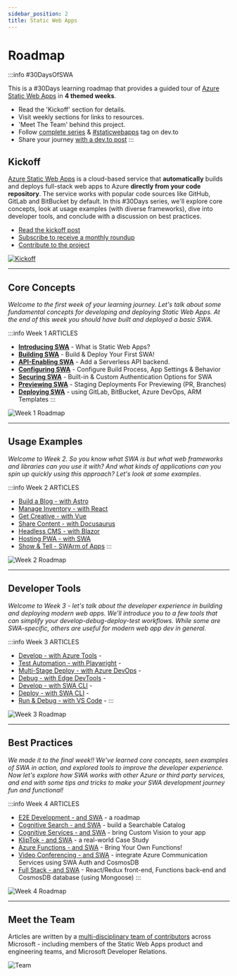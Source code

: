 ```yaml
---
sidebar_position: 2
title: Static Web Apps
---
```


# Roadmap

:::info #30DaysOfSWA

This is a #30Days learning roadmap that provides a guided tour of [Azure Static Web Apps](https://docs.microsoft.com/en-us/azure/static-web-apps/overview?WT.mc_id=30daysofswa-61155-cxall) in **4 themed weeks**. 
 * Read the 'Kickoff' section for details.
 * Visit weekly sections for links to resources. 
 * 'Meet The Team' behind this project.
 * Follow [complete series](https://dev.to/nitya/series/17901) & [#staticwebapps](https://dev.to/t/staticwebapps) tag on dev.to
 * Share your journey [with a dev.to post](https://dev.to/new/staticwebapps)
:::

## Kickoff 

[Azure Static Web Apps](https://docs.microsoft.com/en-us/azure/static-web-apps/overview?WT.mc_id=30daysofswa-61155-cxall) is a cloud-based service that **automatically** builds and deploys full-stack web apps to Azure **directly from your code repository**. The service works with popular code sources like GitHub, GitLab and BitBucket by default. In this #30Days series, we'll explore core concepts, look at usage examples (with diverse frameworks), dive into developer tools, and conclude with a discussion on best practices.

* [Read the kickoff post](https://www.azurestaticwebapps.dev/blog/kickoff)
* [Subscribe to receive a monthly roundup](https://www.azurestaticwebapps.dev/blog/rss.xml)
* [Contribute to the project](https://www.azurestaticwebapps.dev/showcase)

[![Kickoff](https://www.azurestaticwebapps.dev/assets/images/01-swa-overview-41d0e428dab8a7da10950b590d54c886.png)](https://www.azurestaticwebapps.dev/blog/kickoff)

---

## Core Concepts 

_Welcome to the first week of your learning journey. Let's talk about some fundamental concepts for developing and deploying Static Web Apps. At the end of this week you should have built and deployed a basic SWA._


:::info Week 1 ARTICLES
 * [**Introducing SWA**](blog/introducing-swa)  - What is Static Web Apps?
 * [**Building SWA**](blog/building-swa)  - Build & Deploy Your First SWA!
 * [**API-Enabling SWA**](blog/api-enabling-swa) - Add a Serverless API backend.
 * [**Configuring SWA**](blog/configuring-swa) - Configure Build Process, App Settings & Behavior
 * [**Securing SWA**](blog/securing-swa) - Built-in & Custom Authentication Options for SWA
 * [**Previewing SWA**](blog/previewing-swa) - Staging Deployments For Previewing (PR, Branches)
 * [**Deploying SWA**](blog/deploying-swa) - using GitLab, BitBucket, Azure DevOps, ARM Templates
:::

![Week 1 Roadmap](https://www.azurestaticwebapps.dev/assets/images/week1-roadmap-7f10986393cc2e96edea4819c3bf9d72.png)


---

## Usage Examples 

_Welcome to Week 2. So you know what SWA is but what web frameworks and libraries can you use it with? And what kinds of applications can you spin up quickly using this approach? Let's look at some examples_.

:::info Week 2 ARTICLES
 * [Build a Blog - with Astro](blog/build-with-astro) 
 * [Manage Inventory - with React](blog/build-with-react) 
 * [Get Creative - with Vue](blog/build-with-vuejs) 
 * [Share Content - with Docusaurus](blog/build-with-docusaurus) 
 * [Headless CMS - with Blazor](blog/build-with-blazor) 
 * [Hosting PWA - with SWA](blog/pwa-on-swa) 
 * [Show & Tell - SWArm of Apps](blog/show-and-tell) 
:::

![Week 2 Roadmap](https://www.azurestaticwebapps.dev/assets/images/week2-roadmap-aa8766edf791b4ed83fa999f74497b9b.png)

---

## Developer Tools

_Welcome to Week 3 - let's talk about the developer experience in building and deploying modern web apps. We'll introduce you to a few tools that can simplify your develop-debug-deploy-test workflows. While some are SWA-specific, others are useful for modern web app dev in general._

:::info Week 3 ARTICLES
 * [Develop - with Azure Tools](blog/devtools-azure) - 
 * [Test Automation - with Playwright](blog/devtools-playwright) - 
 * [Multi-Stage Deploy - with Azure DevOps](blog/devtools-ado) - 
 * [Debug - with Edge DevTools](blog/devtools-msedge) - 
 * [Develop - with SWA CLI](blog/devtools-swacli-develop) - 
 * [Deploy - with SWA CLI](blog/devtools-swacli-deploy) - 
 * [Run & Debug - with VS Code](blog/devtools-vscode) - 
:::

![Week 3 Roadmap](https://www.azurestaticwebapps.dev/assets/images/week3-roadmap-75060ba5a95b7914046572100b6effdd.png)

---

## Best Practices

_We made it to the final week!! We've learned core concepts, seen examples of SWA in action, and explored tools to improve the developer experience. Now let's explore how SWA works with other Azure or third party services, and end with some tips and tricks to make your SWA development journey fun and functional!_

:::info Week 4 ARTICLES
 * [E2E Development - and SWA](https://www.azurestaticwebapps.dev/blog/practices-e2e) - a roadmap
 * [Cognitive Search - and SWA](https://www.azurestaticwebapps.dev/blog/practices-cognitive-search) - build a Searchable Catalog
 * [Cognitive Services - and SWA](https://www.azurestaticwebapps.dev/blog/practices-cognitive-services) - bring Custom Vision to your app
 * [KlipTok - and SWA](https://www.azurestaticwebapps.dev/blog/practices-case-study) - a real-world Case Study
 * [Azure Functions - and SWA](https://www.azurestaticwebapps.dev/blog/practices-byo-functions) - Bring Your Own Functions!
 * [Video Conferencing - and SWA](https://www.azurestaticwebapps.dev/blog/practices-cosmosdb) - integrate Azure Communication Services using SWA Auth and CosmosDB
 * [Full Stack - and SWA](https://www.azurestaticwebapps.dev/blog/practices-full-stack-react) - React/Redux front-end, Functions back-end and CosmosDB database (using Mongoose)
:::

![Week 4 Roadmap](https://www.azurestaticwebapps.dev/assets/images/week4-roadmap-ae23c6e2ecc1467720771a4ee45d9cea.png)


---

## Meet the Team

Articles are written by a [multi-disciplinary team of contributors](https://www.azurestaticwebapps.dev/blog/kickoff#meet-the-authors) across Microsoft - including members of the Static Web Apps product and engineering teams, and Microsoft Developer Relations.


![Team](https://www.azurestaticwebapps.dev/assets/images/29-banner-f6f3b90d34599985f7da49221471144a.png)

